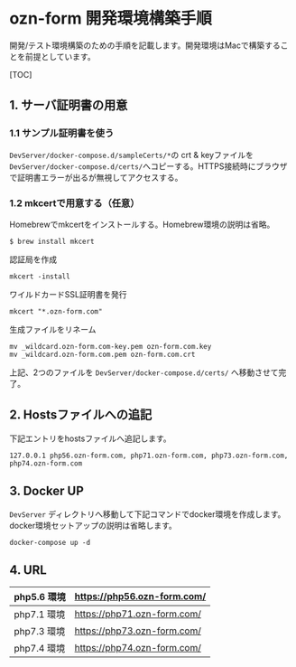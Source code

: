 # ozn-form 開発環境構築手順

開発/テスト環境構築のための手順を記載します。開発環境はMacで構築することを前提としています。

[TOC]



## 1. サーバ証明書の用意

### 1.1 サンプル証明書を使う

`DevServer/docker-compose.d/sampleCerts/*`の crt & keyファイルを `DevServer/docker-compose.d/certs/`へコピーする。HTTPS接続時にブラウザで証明書エラーが出るが無視してアクセスする。

### 1.2 mkcertで用意する（任意）

Homebrewでmkcertをインストールする。Homebrew環境の説明は省略。

```
$ brew install mkcert
```

認証局を作成

```
mkcert -install
```

ワイルドカードSSL証明書を発行

```
mkcert "*.ozn-form.com"
```

生成ファイルをリネーム

```
mv _wildcard.ozn-form.com-key.pem ozn-form.com.key
mv _wildcard.ozn-form.com.pem ozn-form.com.crt 
```

上記、2つのファイルを `DevServer/docker-compose.d/certs/` へ移動させて完了。



## 2. Hostsファイルへの追記

下記エントリをhostsファイルへ追記します。

```
127.0.0.1 php56.ozn-form.com, php71.ozn-form.com, php73.ozn-form.com, php74.ozn-form.com
```



## 3. Docker UP

`DevServer` ディレクトリへ移動して下記コマンドでdocker環境を作成します。docker環境セットアップの説明は省略します。

```
docker-compose up -d
```



## 4. URL

| php5.6 環境 | https://php56.ozn-form.com/ |
| ----------- | --------------------------- |
| php7.1 環境 | https://php71.ozn-form.com/ |
| php7.3 環境 | https://php73.ozn-form.com/ |
| php7.4 環境 | https://php74.ozn-form.com/ |

